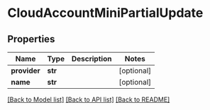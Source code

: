 # CloudAccountMiniPartialUpdate


## Properties

Name | Type | Description | Notes
------------ | ------------- | ------------- | -------------
**provider** | **str** |  | [optional] 
**name** | **str** |  | [optional] 

[[Back to Model list]](../#documentation-for-models) [[Back to API list]](../#documentation-for-api-endpoints) [[Back to README]](../)



